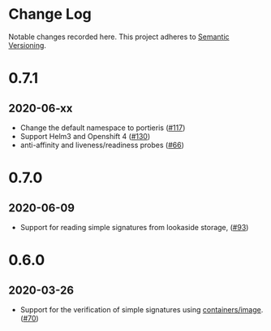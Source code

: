 # Change Log

Notable changes recorded here.
This project adheres to [Semantic Versioning](http://semver.org/).

# 0.7.1
## 2020-06-xx

* Change the default namespace to portieris ([#117](https://github.com/IBM/portieris/issues/117))
* Support Helm3 and Openshift 4 ([#130]([https://github.com/IBM/portieris/pull/130))
* anti-affinity and liveness/readiness probes  ([#66](https://github.com/IBM/portieris/issues/66)) 

# 0.7.0
## 2020-06-09

* Support for reading simple signatures from lookaside storage, ([#93](https://github.com/IBM/portieris/issues/93))

# 0.6.0
## 2020-03-26

* Support for the verification of simple signatures using [containers/image](https://github.com/containers/image). ([#70](https://github.com/IBM/portieris/issues/70))
